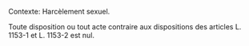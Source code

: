 Contexte: Harcèlement sexuel.

Toute disposition ou tout acte contraire aux dispositions des articles L. 1153-1 et L. 1153-2 est nul.